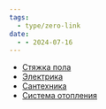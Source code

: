 ```yaml
---
tags:
  - type/zero-link
date:
  - - 2024-07-16
---
```

- [Стяжка пола](Стяжка%20пола.md)
- [Электрика](Электрика.md)
- [Сантехника](Сантехника.md)
- [Система отопления](Система%20отопления.md)